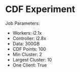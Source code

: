 # CDF Experiment

Job Parameters:
* Workers: i2.1x
* Controller: i2.8x
* Data: 300GB
* CDF Points: 100
* Min Cluster: 2
* Largest Cluster: 10
* One Client: True

